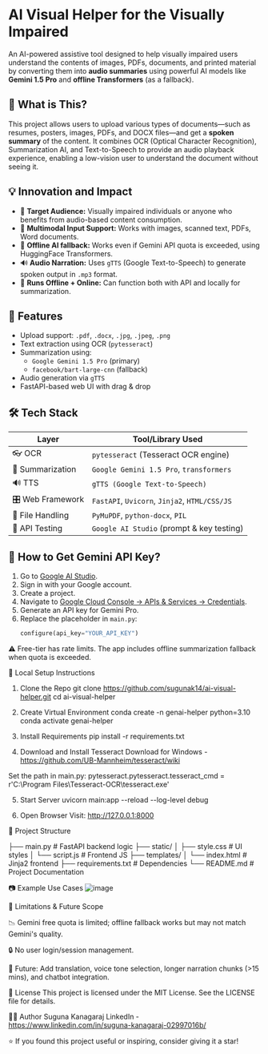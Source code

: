 # AI Visual Helper for the Visually Impaired

An AI-powered assistive tool designed to help visually impaired users understand the contents of images, PDFs, documents, and printed material by converting them into **audio summaries** using powerful AI models like **Gemini 1.5 Pro** and **offline Transformers** (as a fallback).


## 📌 What is This?

This project allows users to upload various types of documents—such as resumes, posters, images, PDFs, and DOCX files—and get a **spoken summary** of the content. It combines OCR (Optical Character Recognition), Summarization AI, and Text-to-Speech to provide an audio playback experience, enabling a low-vision user to understand the document without seeing it.

## 💡 Innovation and Impact

- 🎯 **Target Audience:** Visually impaired individuals or anyone who benefits from audio-based content consumption.
- 🧩 **Multimodal Input Support:** Works with images, scanned text, PDFs, Word documents.
- 🔁 **Offline AI fallback:** Works even if Gemini API quota is exceeded, using HuggingFace Transformers.
- 🔊 **Audio Narration:** Uses `gTTS` (Google Text-to-Speech) to generate spoken output in `.mp3` format.
- 📶 **Runs Offline + Online:** Can function both with API and locally for summarization.

## 🧪 Features

- Upload support: `.pdf`, `.docx`, `.jpg`, `.jpeg`, `.png`
- Text extraction using OCR (`pytesseract`)
- Summarization using:
  - `Google Gemini 1.5 Pro` (primary)
  - `facebook/bart-large-cnn` (fallback)
- Audio generation via `gTTS`
- FastAPI-based web UI with drag & drop

## 🛠️ Tech Stack

| Layer                | Tool/Library Used                             |
|----------------------|---------------------------------------------- |
| 👓 OCR               | `pytesseract` (Tesseract OCR engine)          |
| 🧠 Summarization     | `Google Gemini 1.5 Pro`, `transformers`       |
| 🔊 TTS               | `gTTS (Google Text-to-Speech)`                |
| 🎛️ Web Framework     | `FastAPI`, `Uvicorn`, `Jinja2`, `HTML/CSS/JS` |
| 📄 File Handling     | `PyMuPDF`, `python-docx`, `PIL`                |
| 🧪 API Testing       | `Google AI Studio` (prompt & key testing)     |

## 🔑 How to Get Gemini API Key?

1. Go to [Google AI Studio](https://makersuite.google.com/app).
2. Sign in with your Google account.
3. Create a project.
4. Navigate to [Google Cloud Console → APIs & Services → Credentials](https://console.cloud.google.com/apis/credentials).
5. Generate an API key for Gemini Pro.
6. Replace the placeholder in `main.py`:
   ```python
   configure(api_key="YOUR_API_KEY")
⚠️ Free-tier has rate limits. The app includes offline summarization fallback when quota is exceeded.

🧭 Local Setup Instructions
1. Clone the Repo
git clone https://github.com/sugunak14/ai-visual-helper.git
cd ai-visual-helper

2. Create Virtual Environment
conda create -n genai-helper python=3.10
conda activate genai-helper

3. Install Requirements
pip install -r requirements.txt

4. Download and Install Tesseract
Download for Windows - https://github.com/UB-Mannheim/tesseract/wiki

Set the path in main.py:
pytesseract.pytesseract.tesseract_cmd = r'C:\Program Files\Tesseract-OCR\tesseract.exe'

5. Start Server
uvicorn main:app --reload --log-level debug

7. Open Browser
Visit: http://127.0.0.1:8000

📁 Project Structure

├── main.py                  # FastAPI backend logic
├── static/
│   ├── style.css            # UI styles
│   └── script.js            # Frontend JS
├── templates/
│   └── index.html           # Jinja2 frontend
├── requirements.txt         # Dependencies
└── README.md                # Project Documentation

📷 Example Use Cases
![image](https://github.com/user-attachments/assets/c5bde00c-ba09-43c6-b7de-f6cf0115fa8e)


🚧 Limitations & Future Scope

📉 Gemini free quota is limited; offline fallback works but may not match Gemini's quality.

🔒 No user login/session management.

🚀 Future: Add translation, voice tone selection, longer narration chunks (>15 mins), and chatbot integration.

📜 License
This project is licensed under the MIT License. See the LICENSE file for details.

🙋‍♀️ Author
Suguna Kanagaraj
LinkedIn - https://www.linkedin.com/in/suguna-kanagaraj-02997016b/

⭐ If you found this project useful or inspiring, consider giving it a star!
